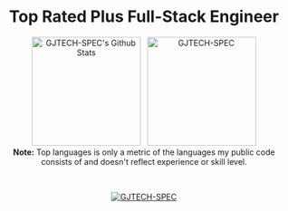 <h1 align="center">Top Rated Plus Full-Stack Engineer</h1>

  
  <p align="center" class="display:flex;">
    <a href="https://github.com/anuraghazra/github-readme-stats"><img alt="GJTECH-SPEC's Github Stats" src="https://github-readme-stats.vercel.app/api?username=GJTECH-SPEC&show_icons=true&count_private=true&theme=algolia" height="192px"/></a>
  &nbsp;
	  <img src="https://github-readme-stats.vercel.app/api/top-langs?username=GJTECH-SPEC&langs_count=10&show_icons=true&locale=en&layout=compact&theme=algolia" alt="GJTECH-SPEC" height="192px"/>
  <br/>
  <b>Note:</b> Top languages is only a metric of the languages my public code consists of and doesn't reflect experience or skill level.
  </p>
  <br/>
  



<p align="center"> <a href="https://github.com/ryo-ma/github-profile-trophy"><img src="https://github-profile-trophy.vercel.app/?username=GJTECH-SPEC&layout=compact&theme=algolia" alt="GJTECH-SPEC" /></a> </p>





